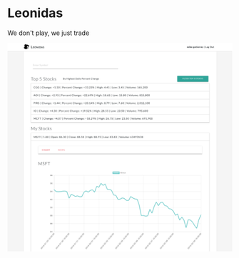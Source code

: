 # Leonidas

We don't play, we just trade


![screenshot](https://github.com/TeamLeonidas/Leonidas/blob/master/screenshot.png)
